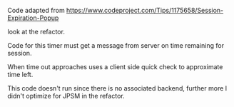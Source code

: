 Code adapted from 
https://www.codeproject.com/Tips/1175658/Session-Expiration-Popup

look at the refactor.

Code for this timer must get a message from server on time remaining for session.

When time out approaches uses a client side quick check to approximate time left.

This code doesn't run since there is no associated backend, further more I didn't optimize for JPSM in the refactor.